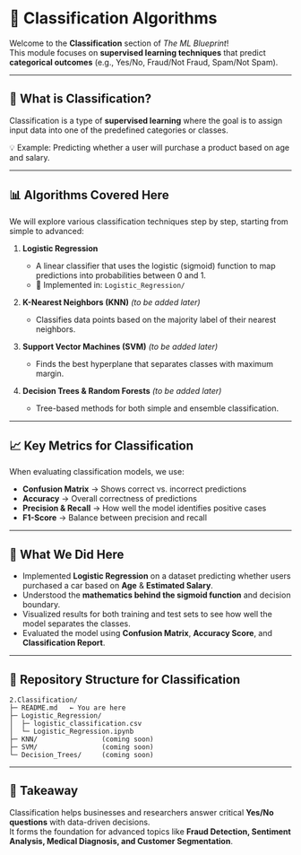 # 🧠 Classification Algorithms

Welcome to the **Classification** section of *The ML Blueprint*!  
This module focuses on **supervised learning techniques** that predict **categorical outcomes** (e.g., Yes/No, Fraud/Not Fraud, Spam/Not Spam).

---

## 📌 What is Classification?
Classification is a type of **supervised learning** where the goal is to assign input data into one of the predefined categories or classes.

💡 Example: Predicting whether a user will purchase a product based on age and salary.

---

## 📊 Algorithms Covered Here
We will explore various classification techniques step by step, starting from simple to advanced:

1. **Logistic Regression**  
   - A linear classifier that uses the logistic (sigmoid) function to map predictions into probabilities between 0 and 1.  
   - 📂 Implemented in: `Logistic_Regression/`

2. **K-Nearest Neighbors (KNN)** *(to be added later)*  
   - Classifies data points based on the majority label of their nearest neighbors.

3. **Support Vector Machines (SVM)** *(to be added later)*  
   - Finds the best hyperplane that separates classes with maximum margin.

4. **Decision Trees & Random Forests** *(to be added later)*  
   - Tree-based methods for both simple and ensemble classification.

---

## 📈 Key Metrics for Classification
When evaluating classification models, we use:

- **Confusion Matrix** → Shows correct vs. incorrect predictions  
- **Accuracy** → Overall correctness of predictions  
- **Precision & Recall** → How well the model identifies positive cases  
- **F1-Score** → Balance between precision and recall  

---

## 🚀 What We Did Here
- Implemented **Logistic Regression** on a dataset predicting whether users purchased a car based on **Age** & **Estimated Salary**.  
- Understood the **mathematics behind the sigmoid function** and decision boundary.  
- Visualized results for both training and test sets to see how well the model separates the classes.  
- Evaluated the model using **Confusion Matrix**, **Accuracy Score**, and **Classification Report**.

---

## 📂 Repository Structure for Classification
```
2.Classification/
├─ README.md   ← You are here
├─ Logistic_Regression/
│  ├─ logistic_classification.csv
│  └─ Logistic_Regression.ipynb
├─ KNN/                (coming soon)
├─ SVM/                (coming soon)
└─ Decision_Trees/     (coming soon)
```

---

## 🎯 Takeaway
Classification helps businesses and researchers answer critical **Yes/No questions** with data-driven decisions.  
It forms the foundation for advanced topics like **Fraud Detection, Sentiment Analysis, Medical Diagnosis, and Customer Segmentation**.

